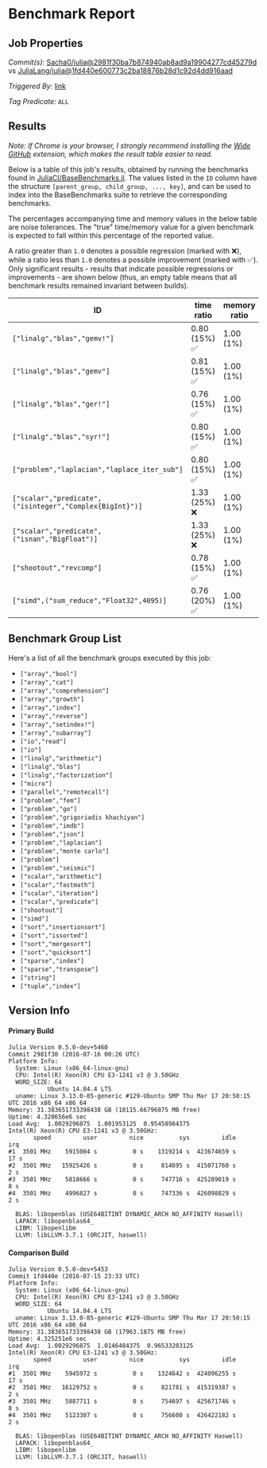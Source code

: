 # Benchmark Report

## Job Properties

*Commit(s):* [Sacha0/julia@2981f30ba7b874940ab8ad9a19904277cd45279d](https://github.com/Sacha0/julia/commit/2981f30ba7b874940ab8ad9a19904277cd45279d) vs [JuliaLang/julia@1fd440e600773c2ba18876b28d1c92d4dd916aad](https://github.com/JuliaLang/julia/commit/1fd440e600773c2ba18876b28d1c92d4dd916aad)

*Triggered By:* [link](https://github.com/JuliaLang/julia/pull/17079#issuecomment-233127309)

*Tag Predicate:* `ALL`

## Results

*Note: If Chrome is your browser, I strongly recommend installing the [Wide GitHub](https://chrome.google.com/webstore/detail/wide-github/kaalofacklcidaampbokdplbklpeldpj?hl=en)
extension, which makes the result table easier to read.*

Below is a table of this job's results, obtained by running the benchmarks found in
[JuliaCI/BaseBenchmarks.jl](https://github.com/JuliaCI/BaseBenchmarks.jl). The values
listed in the `ID` column have the structure `[parent_group, child_group, ..., key]`,
and can be used to index into the BaseBenchmarks suite to retrieve the corresponding
benchmarks.

The percentages accompanying time and memory values in the below table are noise tolerances. The "true"
time/memory value for a given benchmark is expected to fall within this percentage of the reported value.

A ratio greater than `1.0` denotes a possible regression (marked with :x:), while a ratio less
than `1.0` denotes a possible improvement (marked with :white_check_mark:). Only significant results - results
that indicate possible regressions or improvements - are shown below (thus, an empty table means that all
benchmark results remained invariant between builds).

| ID | time ratio | memory ratio |
|----|------------|--------------|
| `["linalg","blas","gemv!"]` | 0.80 (15%) :white_check_mark: | 1.00 (1%)  |
| `["linalg","blas","gemv"]` | 0.81 (15%) :white_check_mark: | 1.00 (1%)  |
| `["linalg","blas","ger!"]` | 0.76 (15%) :white_check_mark: | 1.00 (1%)  |
| `["linalg","blas","syr!"]` | 0.80 (15%) :white_check_mark: | 1.00 (1%)  |
| `["problem","laplacian","laplace_iter_sub"]` | 0.80 (15%) :white_check_mark: | 1.00 (1%)  |
| `["scalar","predicate",("isinteger","Complex{BigInt}")]` | 1.33 (25%) :x: | 1.00 (1%)  |
| `["scalar","predicate",("isnan","BigFloat")]` | 1.33 (25%) :x: | 1.00 (1%)  |
| `["shootout","revcomp"]` | 0.78 (15%) :white_check_mark: | 1.00 (1%)  |
| `["simd",("sum_reduce","Float32",4095)]` | 0.76 (20%) :white_check_mark: | 1.00 (1%)  |

## Benchmark Group List

Here's a list of all the benchmark groups executed by this job:

- `["array","bool"]`
- `["array","cat"]`
- `["array","comprehension"]`
- `["array","growth"]`
- `["array","index"]`
- `["array","reverse"]`
- `["array","setindex!"]`
- `["array","subarray"]`
- `["io","read"]`
- `["io"]`
- `["linalg","arithmetic"]`
- `["linalg","blas"]`
- `["linalg","factorization"]`
- `["micro"]`
- `["parallel","remotecall"]`
- `["problem","fem"]`
- `["problem","go"]`
- `["problem","grigoriadis khachiyan"]`
- `["problem","imdb"]`
- `["problem","json"]`
- `["problem","laplacian"]`
- `["problem","monte carlo"]`
- `["problem"]`
- `["problem","seismic"]`
- `["scalar","arithmetic"]`
- `["scalar","fastmath"]`
- `["scalar","iteration"]`
- `["scalar","predicate"]`
- `["shootout"]`
- `["simd"]`
- `["sort","insertionsort"]`
- `["sort","issorted"]`
- `["sort","mergesort"]`
- `["sort","quicksort"]`
- `["sparse","index"]`
- `["sparse","transpose"]`
- `["string"]`
- `["tuple","index"]`

## Version Info

#### Primary Build

```
Julia Version 0.5.0-dev+5460
Commit 2981f30 (2016-07-16 00:26 UTC)
Platform Info:
  System: Linux (x86_64-linux-gnu)
  CPU: Intel(R) Xeon(R) CPU E3-1241 v3 @ 3.50GHz
  WORD_SIZE: 64
           Ubuntu 14.04.4 LTS
  uname: Linux 3.13.0-85-generic #129-Ubuntu SMP Thu Mar 17 20:50:15 UTC 2016 x86_64 x86_64
Memory: 31.383651733398438 GB (18115.66796875 MB free)
Uptime: 4.320656e6 sec
Load Avg:  1.0029296875  1.001953125  0.95458984375
Intel(R) Xeon(R) CPU E3-1241 v3 @ 3.50GHz: 
       speed         user         nice          sys         idle          irq
#1  3501 MHz    5915004 s          0 s    1319214 s  423674659 s         17 s
#2  3501 MHz   15925426 s          0 s     814695 s  415071760 s          2 s
#3  3501 MHz    5818666 s          0 s     747716 s  425289019 s          8 s
#4  3501 MHz    4996827 s          0 s     747336 s  426098829 s          2 s

  BLAS: libopenblas (USE64BITINT DYNAMIC_ARCH NO_AFFINITY Haswell)
  LAPACK: libopenblas64_
  LIBM: libopenlibm
  LLVM: libLLVM-3.7.1 (ORCJIT, haswell)

```

#### Comparison Build

```
Julia Version 0.5.0-dev+5453
Commit 1fd440e (2016-07-15 23:33 UTC)
Platform Info:
  System: Linux (x86_64-linux-gnu)
  CPU: Intel(R) Xeon(R) CPU E3-1241 v3 @ 3.50GHz
  WORD_SIZE: 64
           Ubuntu 14.04.4 LTS
  uname: Linux 3.13.0-85-generic #129-Ubuntu SMP Thu Mar 17 20:50:15 UTC 2016 x86_64 x86_64
Memory: 31.383651733398438 GB (17963.1875 MB free)
Uptime: 4.325251e6 sec
Load Avg:  1.0029296875  1.0146484375  0.96533203125
Intel(R) Xeon(R) CPU E3-1241 v3 @ 3.50GHz: 
       speed         user         nice          sys         idle          irq
#1  3501 MHz    5945972 s          0 s    1324642 s  424096255 s         17 s
#2  3501 MHz   16129752 s          0 s     821781 s  415319387 s          2 s
#3  3501 MHz    5887711 s          0 s     754697 s  425671746 s          8 s
#4  3501 MHz    5123307 s          0 s     756600 s  426422182 s          2 s

  BLAS: libopenblas (USE64BITINT DYNAMIC_ARCH NO_AFFINITY Haswell)
  LAPACK: libopenblas64_
  LIBM: libopenlibm
  LLVM: libLLVM-3.7.1 (ORCJIT, haswell)

```
